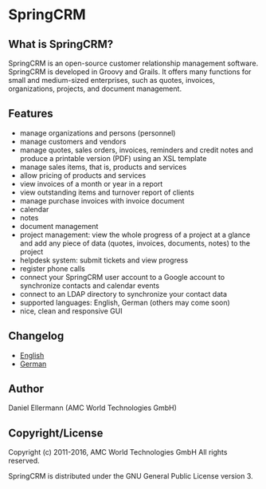 SpringCRM
=========

What is SpringCRM?
------------------

SpringCRM is an open-source customer relationship management software.
SpringCRM is developed in Groovy and Grails.  It offers many functions for
small and medium-sized enterprises, such as quotes, invoices, organizations,
projects, and document management.

Features
--------

  * manage organizations and persons (personnel)
  * manage customers and vendors
  * manage quotes, sales orders, invoices, reminders and credit notes and
    produce a printable version (PDF) using an XSL template
  * manage sales items, that is, products and services
  * allow pricing of products and services
  * view invoices of a month or year in a report
  * view outstanding items and turnover report of clients
  * manage purchase invoices with invoice document
  * calendar
  * notes
  * document management
  * project management: view the whole progress of a project at a glance
    and add any piece of data (quotes, invoices, documents, notes) to the
    project
  * helpdesk system: submit tickets and view progress
  * register phone calls
  * connect your SpringCRM user account to a Google account to synchronize
    contacts and calendar events
  * connect to an LDAP directory to synchronize your contact data
  * supported languages: English, German (others may come soon)
  * nice, clean and responsive GUI

Changelog
---------

  * [English](https://github.com/dellermann/springcrm/blob/dev/src/main/resources/public/changelog.md)
  * [German](https://github.com/dellermann/springcrm/blob/dev/src/main/resources/public/changelog_de.md)

Author
------

Daniel Ellermann (AMC World Technologies GmbH)


Copyright/License
-----------------

Copyright (c) 2011-2016, AMC World Technologies GmbH
All rights reserved.

SpringCRM is distributed under the GNU General Public License version 3.

